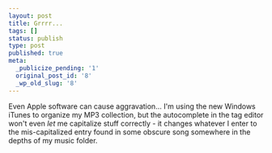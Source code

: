 ```yaml
---
layout: post
title: Grrrr...
tags: []
status: publish
type: post
published: true
meta:
  _publicize_pending: '1'
  original_post_id: '8'
  _wp_old_slug: '8'
---
```

Even Apple software can cause aggravation...  I'm using the new Windows iTunes to organize my MP3 collection, but the autocomplete in the tag editor won't even *let* me capitalize stuff correctly - it changes whatever I enter to the mis-capitalized entry found in some obscure song somewhere in the depths of my music folder.

